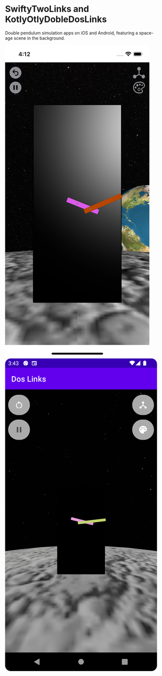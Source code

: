 # SwiftyTwoLinks and KotlyOtlyDobleDosLinks

Double pendulum simulation apps on iOS and Android, featuring a space-age scene in the background. 

![Main screen on iOS](img/ios-main.png)
![Main screen on Android](img/android-main.png)
